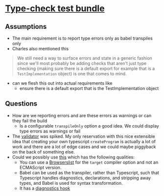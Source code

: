 # [Type-check test bundle](https://github.com/thefrontside/bigtest/issues/280)

## Assumptions
- The main requirement is to report type errors only as babel transpiles only
- Charles also mentioned this
> We still need a way to surface errors and state in a generic fashion since we'll most probably be adding checks that aren't just type checking (making sure there is a default export for example that is a `TestImplementation` object) is one that comes to mind.
  - can we flesh this out into actual requirements like
    - ensure there is a default export that is the TestImplementation object

## Questions
- How are we reporting errors and are these errors as warnings or can they fail the build
  - Is a configurable `transpileOnly` option a good idea.  We could display type errors as warnings or fail
- The [validator](https://github.com/thefrontside/bigtest/blob/validator/packages/server/src/validator.ts) was spiked.  My only reservation with this nice extensible idea that creating your own typescript `createProgram` is actually a lot of work and there are a lot of edge cases and we could maybe piggyback on the back of something else.
- Could we possibly use [this](https://github.com/wessberg/rollup-plugin-ts) which has the following qualities:
  - You can use a [Browserslist](https://github.com/browserslist/browserslist) for the `target` compiler option and not an ECMAScript version.
  - Babel can be used as the transpiler, rather than Typescript, such that Typescript handles diagnostics, declarations, and stripping away types, and Babel is used for syntax transformation.
  - It has a [diagnostics hook](https://github.com/wessberg/rollup-plugin-ts#the-diagnostics-hook)